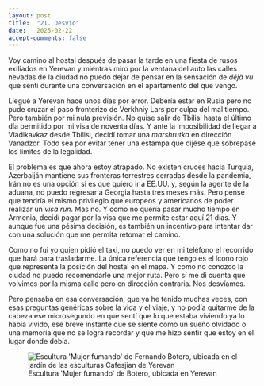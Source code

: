 ```yaml
---
layout: post
title:  "21. Desvío"
date:   2025-02-22
accept-comments: false
---
```

Voy camino al hostal después de pasar la tarde en una fiesta de rusos exiliados en Yerevan y mientras miro por la ventana del auto las calles nevadas de la ciudad no puedo dejar de pensar en la sensación de *déjà vu* que sentí durante una conversación en el apartamento del que vengo.

Llegué a Yerevan hace unos días por error. Debería estar en Rusia pero no pude cruzar el paso fronterizo de Verkhniy Lars por culpa del mal tiempo. Pero también por mi nula previsión. No quise salir de Tbilisi hasta el último día permitido por mi visa de noventa días. Y ante la imposibilidad de llegar a Vladikavkaz desde Tbilisi, decidí tomar una *marshrutka* en dirección Vanadzor. Todo sea por evitar tener una estampa que dijése que sobrepasé los límites de la legalidad.

El problema es que ahora estoy atrapado. No existen cruces hacia Turquía, Azerbaiján mantiene sus fronteras terrestres cerradas desde la pandemia, Irán no es una opción si es que quiero ir a EE.UU. y, según la agente de la aduana, no puedo regresar a Georgia hasta tres meses más. Pero pensé que tendría el mismo privilegio que europeos y americanos de poder realizar un *visa run*. Mas no. Y como no quería pasar mucho tiempo en Armenia, decidí pagar por la visa que me permite estar aquí 21 días. Y aunque fue una pésima decisión, es también un incentivo para intentar dar con una solución que me permita retomar el camino.

Como no fui yo quien pidió el taxi, no puedo ver en mi teléfono el recorrido que hará para trasladarme. La única referencia que tengo es el ícono rojo que representa la posición del hostal en el mapa. Y como no conozco la ciudad no puedo recomendarle una mejor ruta. Pero sí me di cuenta que volvimos por la misma calle pero en dirección contraria. Nos desvíamos.

Pero pensaba en esa conversación, que ya he tenido muchas veces, con esas preguntas genéricas sobre la vida y el viaje, y no podía quitarme de la cabeza ese microsegundo en que sentí que lo que estaba viviendo ya lo había vivido, ese breve instante que se siente como un sueño olvidado o una memoria que no se logra recordar y que me hizo sentir que estoy en el lugar donde debía.

<figure class="vid">
<img src="{{ site.baseurl }}/assets/images/yerevan1.jpg" alt="Escultura 'Mujer fumando' de Fernando Botero, ubicada en el jardín de las esculturas Cafesjian de Yerevan" />
<figcaption>
Escultura 'Mujer fumando' de Botero, ubicada en Yerevan
</figcaption>
</figure>

